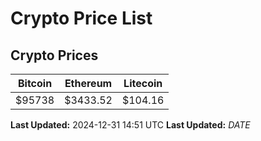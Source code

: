 # Crypto Price List

## Crypto Prices
| Bitcoin | Ethereum | Litecoin |
| ------- | -------- | -------- |
| $95738 | $3433.52 | $104.16 |
**Last Updated:** 2024-12-31 14:51 UTC
**Last Updated:** $DATE$
